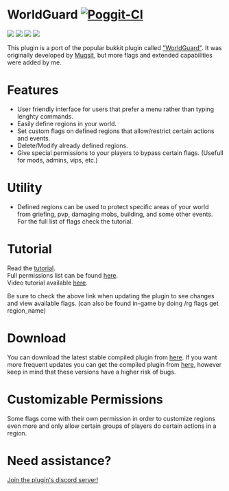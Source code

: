 # WorldGuard [![Poggit-CI](https://poggit.pmmp.io/ci.badge/Chalapa13/WorldGuard/WorldGuard)](https://poggit.pmmp.io/ci/Chalapa13/WorldGuard/WorldGuard)

[![](https://poggit.pmmp.io/shield.state/WorldGuard)](https://poggit.pmmp.io/p/WorldGuard)
[![](https://poggit.pmmp.io/shield.api/WorldGuard)](https://poggit.pmmp.io/p/WorldGuard)
[![](https://poggit.pmmp.io/shield.dl.total/WorldGuard)](https://poggit.pmmp.io/p/WorldGuard)
[![](https://poggit.pmmp.io/shield.dl/WorldGuard)](https://poggit.pmmp.io/p/WorldGuard)


This plugin is a port of the popular bukkit plugin called ["WorldGuard"](https://dev.bukkit.org/projects/worldguard). It was originally developed by [Muqsit](https://github.com/Muqsit), but more flags and extended capabilities were added by me.

# Features
- User friendly interface for users that prefer a menu rather than typing lenghty commands.   
- Easily define regions in your world.
- Set custom flags on defined regions that allow/restrict certain actions and events.
- Delete/Modify already defined regions.
- Give special permissions to your players to bypass certain flags. (Usefull for mods, admins, vips, etc.)

# Utility
- Defined regions can be used to protect specific areas of your world from griefing, pvp, damaging mobs, building, and some other events.  
For the full list of flags check the tutorial.

# Tutorial
Read the [tutorial](https://github.com/Chalapa13/WorldGuard/wiki/Tutorial).  
Full permissions list can be found [here](https://github.com/Chalapa13/WorldGuard/wiki/Permissions).   
Video tutorial available [here](https://www.youtube.com/watch?v=80s21rwU7K8).

Be sure to check the above link when updating the plugin to see changes and view available flags. (can also be found in-game by doing /rg flags get region_name)

# Download
You can download the latest stable compiled plugin from [here](https://zee.gl/SxwFnDg6).
If you want more frequent updates you can get the compiled plugin from [here](https://zee.gl/XCVfgC), however keep in mind that these versions have a higher risk of bugs.

# Customizable Permissions
Some flags come with their own permission in order to customize regions even more and only allow certain groups of players do certain actions in a region.

# Need assistance?
[Join the plugin's discord server!](https://zee.gl/nNwsSBk)
